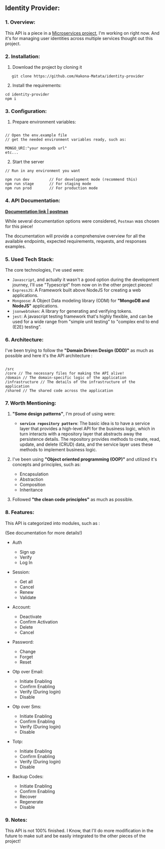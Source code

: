 ## Identity Provider:

### 1. Overview:

This API is a piece in a [Microservices project](https://github.com/hakona-Matata/), I'm working on right now. And it's for managing user identities across multiple services thought out this project.

### 2. Installation:

1.  Download the project by cloning it

```
   git clone https://github.com/Hakona-Matata/identity-provider
```

2. Install the requirements:

```
cd identity-provider
npm i
```

### 3. Configuration:

1. Prepare environment variables:

```

// Open the env.example file
// get the needed environment variables ready, such as:

MONGO_URI:"your mongodb url"
etc...

```

2. Start the server

```
// Run in any environment you want

npm run dev         // For development mode (recommend this)
npm run stage       // For staging mode
npm run prod        // For production mode

```

### 4. API Documentation:

[**Documentation link | postman**](https://documenter.getpostman.com/view/8694181/2s93eYTrWX)

While several documentation options were considered, `Postman` was chosen for this piece!

The documentation will provide a comprehensive overview for all the available endpoints, expected requirements, requests, and responses examples.

### 5. Used Tech Stack:

The core technologies, I've used were:

- `Javascript`, and actually it wasn't a good option during the development journey, I'll use "Typescript" from now on in the other project pieces!
- `ExpressJS`: A Framework built above NodeJS for creating a web applications.
- `Mongoose`: A Object Data modeling library (ODM) for **"MongoDB and NodeJS"** applications.
- `jsonwebtoken`: A library for generating and verifying tokens.
- `jest`: A javascript testing framework that's highly flexible, and can be used for a wide range from "simple unit testing" to "complex end to end (E2E) testing".

### 6. Architecture:

I've been trying to follow the **"Domain Driven Design (DDD)"** as much as possible and here it's the API architecture
:

```

/src
/core // The necessary files for making the API alive!
/domain // The domain-specific logic of the application
/infrastructure // The details of the infrastructure of the application
/shared // The shared code across the application

```

### 7. Worth Mentioning:

1. **"Some design patterns"**, I'm proud of using were:

   - **`service repository pattern`**: The basic idea is to have a service layer that provides a high-level API for the business logic, which in turn interacts with a repository layer that abstracts away the persistence details. The repository provides methods to create, read, update, and delete (CRUD) data, and the service layer uses these methods to implement business logic.

2. I've been using **"Object oriented programming (OOP)"** and utilized it's concepts and principles, such as:
   - Encapsulation
   - Abstraction
   - Composition
   - Inheritance
3. Followed **"the clean code principles"** as much as possible.

### 8. Features:

This API is categorized into modules, such as :

(See documentation for more details!)

- Auth

  - Sign up
  - Verify
  - Log In

- Session:

  - Get all
  - Cancel
  - Renew
  - Validate

- Account:

  - Deactivate
  - Confirm Activation
  - Delete
  - Cancel

- Password:

  - Change
  - Forget
  - Reset

- Otp over Email:

  - Initiate Enabling
  - Confirm Enabling
  - Verify (During login)
  - Disable

- Otp over Sms:

  - Initiate Enabling
  - Confirm Enabling
  - Verify (During login)
  - Disable

- Totp:

  - Initiate Enabling
  - Confirm Enabling
  - Verify (During login)
  - Disable

- Backup Codes:

  - Initiate Enabling
  - Confirm Enabling
  - Recover
  - Regenerate
  - Disable

### 9. Notes:

This API is not 100% finished. I Know, that I'll do more modification in the future to make suit and be easily integrated to the other pieces of the project!
